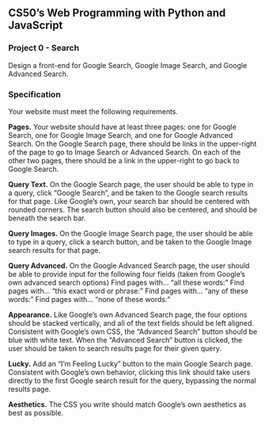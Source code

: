 ## CS50’s Web Programming with Python and JavaScript
### Project 0 - Search

Design a front-end for Google Search, Google Image Search, and Google Advanced Search.

### Specification

Your website must meet the following requirements.

**Pages.** Your website should have at least three pages: one for Google Search, one for Google Image Search, and one for Google Advanced Search.
    On the Google Search page, there should be links in the upper-right of the page to go to Image Search or Advanced Search. On each of the other two pages, there should be a link in the upper-right to go back to Google Search.
    
**Query Text.** On the Google Search page, the user should be able to type in a query, click “Google Search”, and be taken to the Google search results for that page.
    Like Google’s own, your search bar should be centered with rounded corners. The search button should also be centered, and should be beneath the search bar.
    
**Query Images.** On the Google Image Search page, the user should be able to type in a query, click a search button, and be taken to the Google Image search results for that page.

**Query Advanced.** On the Google Advanced Search page, the user should be able to provide input for the following four fields (taken from Google’s own advanced search options)
    Find pages with… “all these words:”
    Find pages with… “this exact word or phrase:”
    Find pages with… “any of these words:”
    Find pages with… “none of these words:”

**Appearance.** Like Google’s own Advanced Search page, the four options should be stacked vertically, and all of the text fields should be left aligned.
    Consistent with Google’s own CSS, the “Advanced Search” button should be blue with white text. When the “Advanced Search” button is clicked, the user should be taken to search results page for their given query.

**Lucky.** Add an “I’m Feeling Lucky” button to the main Google Search page. Consistent with Google’s own behavior, clicking this link should take users directly to the first Google search result for the query, bypassing the normal results page.

**Aesthetics.** The CSS you write should match Google’s own aesthetics as best as possible.
